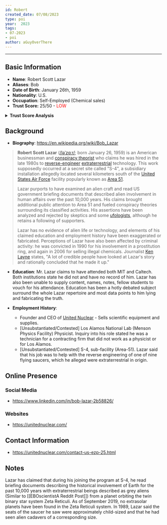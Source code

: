```yaml
---
id: Robert
created_date: 07/08/2023
type: poi
year:  2023
tags:
- 07-2023
- poi
author: aGuyOverThere
---
```


----

## Basic Information

- **Name**: Robert Scott Lazar
- **Aliases**: Bob
- **Date of Birth**: January 26th, 1959
- **Nationality**: U.S.
- **Occupation**: Self-Employed (Chemical sales)
- **Trust Score:** 25/50 - <span style="color: red;">LOW</span>

<details>
<summary><b>Trust Score Analysis</b></summary>
<IMG src="https://publish-01.obsidian.md/access/1c31a6f93f82a49b0a9eb31193d6cdec/_images/Robert_Lazar_Trust_Score.png" alt="Trust Score"/>
</details>

## Background

- **Biography**: https://en.wikipedia.org/wiki/Bob_Lazar
> **Robert Scott Lazar** ([/ləˈzɑːr/](https://en.wikipedia.org/wiki/Help:IPA/English "Help:IPA/English"); born January 26, 1959) is an American businessman and [conspiracy theorist](https://en.wikipedia.org/wiki/Conspiracy_theory "Conspiracy theory") who claims he was hired in the late 1980s to [reverse-engineer](https://en.wikipedia.org/wiki/Reverse_engineering "Reverse engineering") [extraterrestrial](https://en.wikipedia.org/wiki/Extraterrestrial_life "Extraterrestrial life") technology. This work supposedly occurred at a secret site called "S-4", a subsidiary installation allegedly located several kilometers south of the [United States Air Force](https://en.wikipedia.org/wiki/United_States_Air_Force "United States Air Force") facility popularly known as [Area 51](https://en.wikipedia.org/wiki/Area_51 "Area 51").
> 
> Lazar purports to have examined an alien craft and read US government briefing documents that described alien involvement in human affairs over the past 10,000 years. His claims brought additional public attention to Area 51 and fueled conspiracy theories surrounding its classified activities. His assertions have been analyzed and rejected by skeptics and some [ufologists](https://en.wikipedia.org/wiki/Ufology "Ufology"), although he retains a following of supporters.
> 
> Lazar has no evidence of alien life or technology, and elements of his claimed education and employment history have been exaggerated or fabricated. Perceptions of Lazar have also been affected by criminal activity: he was convicted in 1990 for his involvement in a prostitution ring, and again in 2006 for selling illegal chemicals. Journalist [Ken Layne](https://en.wikipedia.org/wiki/Ken_Layne "Ken Layne") states, "A lot of credible people have looked at Lazar's story and rationally concluded that he made it up."


- **Education**: Mr. Lazar claims to have attended both MIT and Caltech. Both institutions state he did not and have no record of him. Lazar has also been unable to supply content, names, notes, fellow students to vouch for his attendance. Education has been a hotly debated subject surround the whole Lazar repertoire and most data points to him lying and fabricating the truth. 

- **Employment History**: 
	- Founder and CEO of [United Nuclear](https://unitednuclear.com/) - Sells scientific equipment and supplies. 
	- [Unsubstantiated/Contested] Los Alamos National Lab (Menson Physics Facility) Physicist. Inquiry into his role stated he was a technician for a contracting firm that did not work as a physicist or for Los Alamos. 
	- [Unsubstantiated/Contested] S-4, sub-facility (Area-51). Lazar said that his job was to help with the reverse engineering of one of nine flying saucers, which he alleged were extraterrestrial in origin.

## Online Presence

### Social Media

- https://www.linkedin.com/in/bob-lazar-2b58826/

### Websites

- https://unitednuclear.com/

## Contact Information

- https://unitednuclear.com/contact-us-ezp-25.html

## Notes

Lazar has claimed that during his joining the program at S-4, he read briefing documents describing the historical involvement of Earth for the past 10,000 years with extraterrestrial beings described as grey aliens (Similar to [[EBOscientistA Reddit Post]]) from a planet orbiting the twin binary star system Zeta Reticuli. As of September 2019, no extrasolar planets have been found in the Zeta Reticuli system. In 1989, Lazar said the seats of the saucer he saw were approximately child-sized and that he had seen alien cadavers of a corresponding size.